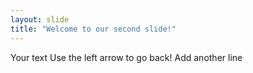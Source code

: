 ```yaml
---
layout: slide
title: "Welcome to our second slide!"
---
```

Your text
Use the left arrow to go back!
Add another line
